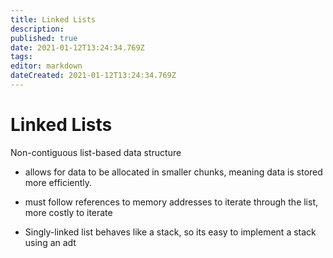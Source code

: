```yaml
---
title: Linked Lists
description: 
published: true
date: 2021-01-12T13:24:34.769Z
tags: 
editor: markdown
dateCreated: 2021-01-12T13:24:34.769Z
---
```


# Linked Lists

Non-contiguous list-based data structure
- allows for data to be allocated in smaller chunks, meaning data is stored more efficiently.
- must follow references to memory addresses to iterate through the list, more costly to iterate

- Singly-linked list behaves like a stack, so its easy to implement a stack using an adt
